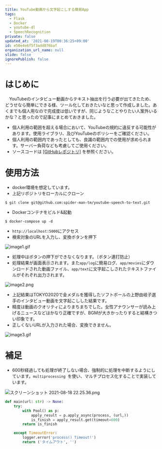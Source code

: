 ```yaml
---
title: YouTube動画から文字起こしする簡易App
tags:
  - Flask
  - Docker
  - youtube-dl
  - SpeechRecognition
private: false
updated_at: '2021-08-19T00:36:25+09:00'
id: e50e4e6f5f3add076baf
organization_url_name: null
slide: false
ignorePublish: false
---
```

# はじめに
　YouTubeのインタビュー動画からテキスト抽出を行う必要が出てきたため、どうせなら簡単にできる様、ツール化しておきたいなと思って作成しました。あくまでも個人用なので完成度は低いですが、同じようなことやりたい人案外いるかな？と思ったので記事にまとめておきました。

- 個人利用の範囲を超える場合において、YouTubeの規約に違反する可能性があります。使用ライブラリ、及びYouTubeのポリシーをご確認ください。
- 個人利用の範囲内であったとしても、良識の範囲内での使用が求められます。サーバー負荷なども考慮してご使用ください。
- ソースコードは [[GitHubレポジトリ]](https://github.com/spider-man-tm/youtube-speech-to-text) を参照ください。

# 使用方法
- docker環境を想定しています。
- 上記リポジトリをローカルにクローン

```
$ git clone git@github.com:spider-man-tm/youtube-speech-to-text.git
```

- Dockerコンテナをビルド&起動

```
$ docker-compose up -d
```

- `http://localhost:5000`にアクセス
- 検索対象のURLを入力し、変換ボタンを押下

![image1.gif](https://qiita-image-store.s3.ap-northeast-1.amazonaws.com/0/323251/005e2573-8fcc-18a8-1015-aeb1facd7900.gif)

- 処理中はボタンの押下ができなくなります。（ボタン連打防止）
- 処理結果が画面表示されます。また`app/log`に簡易ログ、`app/movies`にダウンロードされた動画ファイル、`app/text`に文字起こしされたテキストファイルがそれぞれ出力されます。

![image2.png](https://qiita-image-store.s3.ap-northeast-1.amazonaws.com/0/323251/941559a5-4a69-065f-def7-2d6d44779960.png)

- 上記結果はTOKYO2020で金メダルを獲得したソフトボールの上野由岐子選手のインタビュー動画を文字起こしした結果です。
- 精度は動画のクオリティによりまちまちでした。女性アナウンサーが読み上げるニュースなどはかなり正確ですが、BGMが大きかったりすると結構きつい印象です。
- 正しくないURLが入力された場合、変換できません。

![image3.gif](https://qiita-image-store.s3.ap-northeast-1.amazonaws.com/0/323251/675de6a3-977e-4311-27e3-2c5a4056a100.gif)

# 補足
- 600秒経過しても処理が終了しない場合、強制的に処理を中断するようにしています。`multiprocessing `を使い、マルチプロセス化することで実装しています。

![スクリーンショット 2021-08-18 22.25.36.png](https://qiita-image-store.s3.ap-northeast-1.amazonaws.com/0/323251/6cd943a8-49dd-1955-e89e-beb13f4bd895.png)

```python
def main(url: str) -> None:
    try:
        with Pool() as p:
            apply_result = p.apply_async(process, (url,))
            is_finish = apply_result.get(timeout=600)
        return is_finish

    except TimeoutError:
        logger.error('process() Timeout!')
        return ('タイムアウト', '')
```
